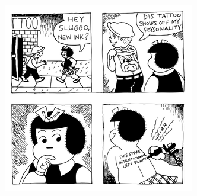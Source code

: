 <!-- Nancy's Tattoo -->
<!-- 2022-02-13 -->

<img src="img/2022-02-13-nancys-tattoo.png" class="image-500" />
